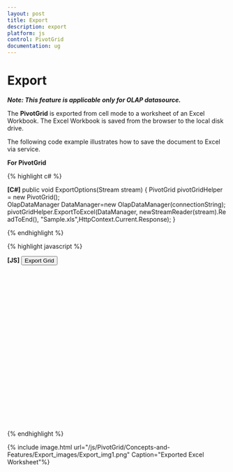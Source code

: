 ```yaml
---
layout: post
title: Export
description: export
platform: js
control: PivotGrid
documentation: ug
---
```


# Export

_**Note: This feature is applicable only for OLAP datasource.**_

The **PivotGrid** is exported from cell mode to a worksheet of an Excel Workbook. The Excel Workbook is saved from the browser to the local disk drive.

The following code example illustrates how to save the document to Excel via service.

**For PivotGrid**

{% highlight c# %}

**[C#]**
public void ExportOptions(Stream stream)
{
PivotGrid pivotGridHelper = new PivotGrid();
OlapDataManager DataManager=new OlapDataManager(connectionString);
pivotGridHelper.ExportToExcel(DataManager, newStreamReader(stream).ReadToEnd(), "Sample.xls",HttpContext.Current.Response);
}


{% endhighlight %}





{% highlight javascript %}

**[JS]**
<button id="Button1">Export Grid</button>
<div id="PivotGrid1" style="height: 350px; width: 100%; overflow: auto"> </div> 
<script type="text/javascript">
 $(function () {
     $("#PivotGrid1").ejPivotGrid({ url: "../wcf/PivotGridService.svc"});

  $("#Button1").ejButton({size: "normal",roundedCorner: true,click: "btnClick"});
 });
  function btnClick(e) {
      pivotGridObj = $('#PivotGrid').data("ejPivotGrid");
      pivotGridObj.exportToExcel();
}
</script>



{% endhighlight %}



{% include image.html url="/js/PivotGrid/Concepts-and-Features/Export_images/Export_img1.png" Caption="Exported Excel Worksheet"%}

